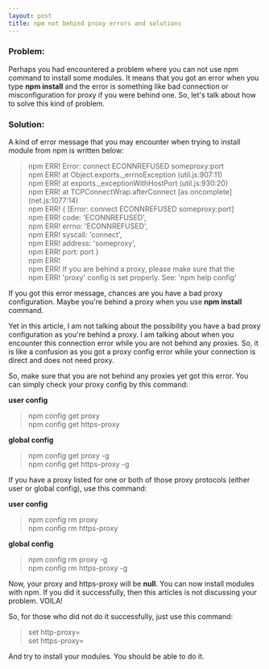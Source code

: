 ```yaml
---
layout: post
title: npm not behind proxy errors and solutions
---
```


### Problem:

Perhaps you had encountered a problem where you can not use npm command to install some modules. It means that you got an error when you type **npm install** and the error is something like bad connection or misconfiguration for proxy if you were behind one. So, let's talk about how to solve this kind of problem.

### Solution:

A kind of error message that you may encounter when trying to install module from npm is written below:<br />

> npm ERR! Error: connect ECONNREFUSED someproxy:port<br />
> npm ERR!     at Object.exports._errnoException (util.js:907:11)<br />
> npm ERR!     at exports._exceptionWithHostPort (util.js:930:20)<br />
> npm ERR!     at TCPConnectWrap.afterConnect [as oncomplete] (net.js:1077:14)<br />
> npm ERR!  { [Error: connect ECONNREFUSED someproxy:port]<br />
> npm ERR!   code: 'ECONNREFUSED',<br />
> npm ERR!   errno: 'ECONNREFUSED',<br />
> npm ERR!   syscall: 'connect',<br />
> npm ERR!   address: 'someproxy',<br />
> npm ERR!   port: port }<br />
> npm ERR!<br />
> npm ERR! If you are behind a proxy, please make sure that the<br />
> npm ERR! 'proxy' config is set properly.  See: 'npm help config'<br />

If you got this error message, chances are you have a bad proxy configuration. Maybe you're behind a proxy when you use **npm install** command.<br />

Yet in this article, I am not talking about the possibility you have a bad proxy configuration as you're behind a proxy. I am talking about when you encounter this connection error while you are not behind any proxies. So, it is like a confusion as you got a proxy config error while your connection is direct and does not need proxy.<br />

So, make sure that you are not behind any proxies yet got this error. You can simply check your proxy config by this command:<br />

**user config**
> npm config get proxy<br />
> npm config get https-proxy<br />

**global config**
> npm config get proxy -g<br />
> npm config get https-proxy -g<br />

If you have a proxy listed for one or both of those proxy protocols (either user or global config), use this command:

**user config**
> npm config rm proxy<br />
> npm config rm https-proxy<br />

**global config**
> npm config rm proxy -g<br />
> npm config rm https-proxy -g<br />

Now, your proxy and https-proxy will be **null**. You can now install modules with npm. If you did it successfully, then this articles is not discussing your problem. VOILA!<br />

So, for those who did not do it successfully, just use this command:<br />

> set http-proxy=<br />
> set https-proxy=<br />

And try to install your modules. You should be able to do it.




